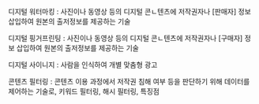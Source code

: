 디지털 워터마킹 : 사진이나 동영상 등의 디지털 콘ㄴ텐츠에 저작권자나 [판매자] 정보 삽입하여 원본의 출저정보를 제공하는 기술

디지털 핑거프린팅 : 사진이나 동영상 등의 디지털 콘ㄴ텐츠에 저작권자나 [구매자] 정보 삽입하여 원본의 출저정보를 제공하는 기술

디지털 사이니지 : 사람을 인식하여 개별 맞춤형 광고

콘텐츠 필터링  : 콘텐츠 이용 과정에서 저작권 침해 여부 등을 판단하기 위해 데이터를 제어하는 기술로, 키워드 필터링, 해시 필터링, 특징점 
